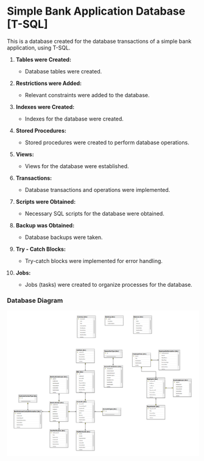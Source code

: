 # Simple Bank Application Database [T-SQL]


This is a database created for the database transactions of a simple bank application, using T-SQL.

1. **Tables were Created:**
   - Database tables were created.

2. **Restrictions were Added:**
   - Relevant constraints were added to the database.

3. **Indexes were Created:**
   - Indexes for the database were created.

4. **Stored Procedures:**
   - Stored procedures were created to perform database operations.

5. **Views:**
   - Views for the database were established.

6. **Transactions:**
   - Database transactions and operations were implemented.

7. **Scripts were Obtained:**
   - Necessary SQL scripts for the database were obtained.

8. **Backup was Obtained:**
   - Database backups were taken.

9. **Try - Catch Blocks:**
   - Try-catch blocks were implemented for error handling.

10. **Jobs:**
    - Jobs (tasks) were created to organize processes for the database.



### Database Diagram

 ![Calculator Application](/databasediagram.png)


 

